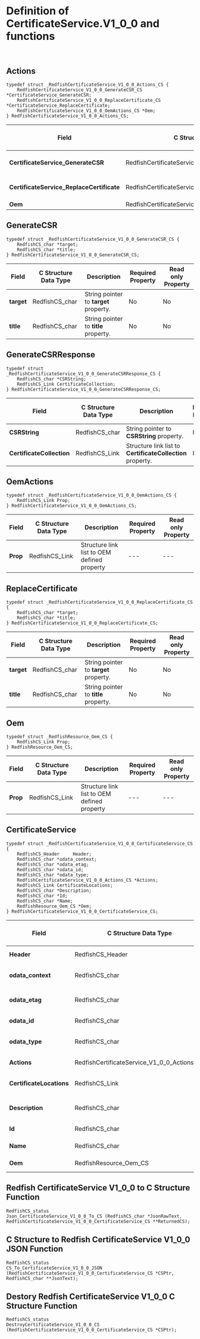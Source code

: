# Definition of CertificateService.V1_0_0 and functions<br><br>

## Actions
    typedef struct _RedfishCertificateService_V1_0_0_Actions_CS {
        RedfishCertificateService_V1_0_0_GenerateCSR_CS *CertificateService_GenerateCSR;
        RedfishCertificateService_V1_0_0_ReplaceCertificate_CS *CertificateService_ReplaceCertificate;
        RedfishCertificateService_V1_0_0_OemActions_CS *Oem;
    } RedfishCertificateService_V1_0_0_Actions_CS;

|Field |C Structure Data Type|Description |Required Property|Read only Property
| ---  | --- | --- | --- | ---
|**CertificateService_GenerateCSR**|RedfishCertificateService_V1_0_0_GenerateCSR_CS| Structure points to **#CertificateService.GenerateCSR** property.| No| No
|**CertificateService_ReplaceCertificate**|RedfishCertificateService_V1_0_0_ReplaceCertificate_CS| Structure points to **#CertificateService.ReplaceCertificate** property.| No| No
|**Oem**|RedfishCertificateService_V1_0_0_OemActions_CS| Structure points to **Oem** property.| No| No


## GenerateCSR
    typedef struct _RedfishCertificateService_V1_0_0_GenerateCSR_CS {
        RedfishCS_char *target;
        RedfishCS_char *title;
    } RedfishCertificateService_V1_0_0_GenerateCSR_CS;

|Field |C Structure Data Type|Description |Required Property|Read only Property
| ---  | --- | --- | --- | ---
|**target**|RedfishCS_char| String pointer to **target** property.| No| No
|**title**|RedfishCS_char| String pointer to **title** property.| No| No


## GenerateCSRResponse
    typedef struct _RedfishCertificateService_V1_0_0_GenerateCSRResponse_CS {
        RedfishCS_char *CSRString;
        RedfishCS_Link CertificateCollection;
    } RedfishCertificateService_V1_0_0_GenerateCSRResponse_CS;

|Field |C Structure Data Type|Description |Required Property|Read only Property
| ---  | --- | --- | --- | ---
|**CSRString**|RedfishCS_char| String pointer to **CSRString** property.| No| Yes
|**CertificateCollection**|RedfishCS_Link| Structure link list to **CertificateCollection** property.| No| Yes


## OemActions
    typedef struct _RedfishCertificateService_V1_0_0_OemActions_CS {
        RedfishCS_Link Prop;
    } RedfishCertificateService_V1_0_0_OemActions_CS;

|Field |C Structure Data Type|Description |Required Property|Read only Property
| ---  | --- | --- | --- | ---
|**Prop**|RedfishCS_Link| Structure link list to OEM defined property| ---| ---


## ReplaceCertificate
    typedef struct _RedfishCertificateService_V1_0_0_ReplaceCertificate_CS {
        RedfishCS_char *target;
        RedfishCS_char *title;
    } RedfishCertificateService_V1_0_0_ReplaceCertificate_CS;

|Field |C Structure Data Type|Description |Required Property|Read only Property
| ---  | --- | --- | --- | ---
|**target**|RedfishCS_char| String pointer to **target** property.| No| No
|**title**|RedfishCS_char| String pointer to **title** property.| No| No


## Oem
    typedef struct _RedfishResource_Oem_CS {
        RedfishCS_Link Prop;
    } RedfishResource_Oem_CS;

|Field |C Structure Data Type|Description |Required Property|Read only Property
| ---  | --- | --- | --- | ---
|**Prop**|RedfishCS_Link| Structure link list to OEM defined property| ---| ---


## CertificateService
    typedef struct _RedfishCertificateService_V1_0_0_CertificateService_CS {
        RedfishCS_Header     Header;
        RedfishCS_char *odata_context;
        RedfishCS_char *odata_etag;
        RedfishCS_char *odata_id;
        RedfishCS_char *odata_type;
        RedfishCertificateService_V1_0_0_Actions_CS *Actions;
        RedfishCS_Link CertificateLocations;
        RedfishCS_char *Description;
        RedfishCS_char *Id;
        RedfishCS_char *Name;
        RedfishResource_Oem_CS *Oem;
    } RedfishCertificateService_V1_0_0_CertificateService_CS;

|Field |C Structure Data Type|Description |Required Property|Read only Property
| ---  | --- | --- | --- | ---
|**Header**|RedfishCS_Header|Redfish C structure header|---|---
|**odata_context**|RedfishCS_char| String pointer to **@odata.context** property.| No| No
|**odata_etag**|RedfishCS_char| String pointer to **@odata.etag** property.| No| No
|**odata_id**|RedfishCS_char| String pointer to **@odata.id** property.| Yes| No
|**odata_type**|RedfishCS_char| String pointer to **@odata.type** property.| Yes| No
|**Actions**|RedfishCertificateService_V1_0_0_Actions_CS| Structure points to **Actions** property.| No| No
|**CertificateLocations**|RedfishCS_Link| Structure link list to **CertificateLocations** property.| No| Yes
|**Description**|RedfishCS_char| String pointer to **Description** property.| No| Yes
|**Id**|RedfishCS_char| String pointer to **Id** property.| Yes| Yes
|**Name**|RedfishCS_char| String pointer to **Name** property.| Yes| Yes
|**Oem**|RedfishResource_Oem_CS| Structure points to **Oem** property.| No| No
## Redfish CertificateService V1_0_0 to C Structure Function
    RedfishCS_status
    Json_CertificateService_V1_0_0_To_CS (RedfishCS_char *JsonRawText, RedfishCertificateService_V1_0_0_CertificateService_CS **ReturnedCS);

## C Structure to Redfish CertificateService V1_0_0 JSON Function
    RedfishCS_status
    CS_To_CertificateService_V1_0_0_JSON (RedfishCertificateService_V1_0_0_CertificateService_CS *CSPtr, RedfishCS_char **JsonText);

## Destory Redfish CertificateService V1_0_0 C Structure Function
    RedfishCS_status
    DestroyCertificateService_V1_0_0_CS (RedfishCertificateService_V1_0_0_CertificateService_CS *CSPtr);


